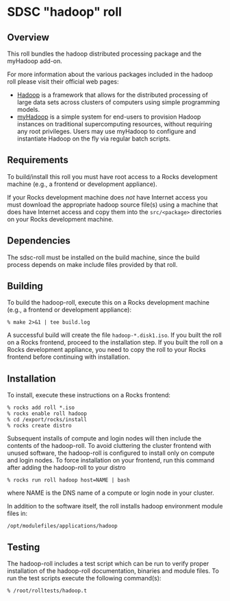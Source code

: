 # SDSC "hadoop" roll

## Overview

This roll bundles the hadoop distributed processing package and the myHadoop
add-on.

For more information about the various packages included in the hadoop roll please visit their official web pages:

- <a href="http://hadoop.apache.org/core/" target="_blank">Hadoop</a> is a framework that allows for the distributed processing of large data sets across clusters of computers using simple programming models.
- <a href="http://sourceforge.net/projects/myhadoop/" target="_blank">myHadoop</a> is a simple system for end-users to provision Hadoop instances on traditional supercomputing resources, without requiring any root privileges. Users may use myHadoop to configure and instantiate Hadoop on the fly via regular batch scripts.


## Requirements

To build/install this roll you must have root access to a Rocks development
machine (e.g., a frontend or development appliance).

If your Rocks development machine does *not* have Internet access you must
download the appropriate hadoop source file(s) using a machine that does
have Internet access and copy them into the `src/<package>` directories on your
Rocks development machine.


## Dependencies

The sdsc-roll must be installed on the build machine, since the build process
depends on make include files provided by that roll.


## Building

To build the hadoop-roll, execute this on a Rocks development
machine (e.g., a frontend or development appliance):

```shell
% make 2>&1 | tee build.log
```

A successful build will create the file `hadoop-*.disk1.iso`.  If you built the
roll on a Rocks frontend, proceed to the installation step. If you built the
roll on a Rocks development appliance, you need to copy the roll to your Rocks
frontend before continuing with installation.


## Installation

To install, execute these instructions on a Rocks frontend:

```shell
% rocks add roll *.iso
% rocks enable roll hadoop
% cd /export/rocks/install
% rocks create distro
```

Subsequent installs of compute and login nodes will then include the contents
of the hadoop-roll.  To avoid cluttering the cluster frontend with unused
software, the hadoop-roll is configured to install only on compute and
login nodes. To force installation on your frontend, run this command after
adding the hadoop-roll to your distro

```shell
% rocks run roll hadoop host=NAME | bash
```

where NAME is the DNS name of a compute or login node in your cluster.

In addition to the software itself, the roll installs hadoop environment module
files in:

```
/opt/modulefiles/applications/hadoop
```


## Testing

The hadoop-roll includes a test script which can be run to verify proper
installation of the hadoop-roll documentation, binaries and module files. To
run the test scripts execute the following command(s):

```shell
% /root/rolltests/hadoop.t 
```
